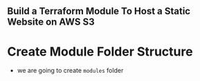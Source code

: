 ## Build a Terraform Module To Host a Static Website on AWS S3
# Create Module Folder Structure
- we are going to create `modules` folder